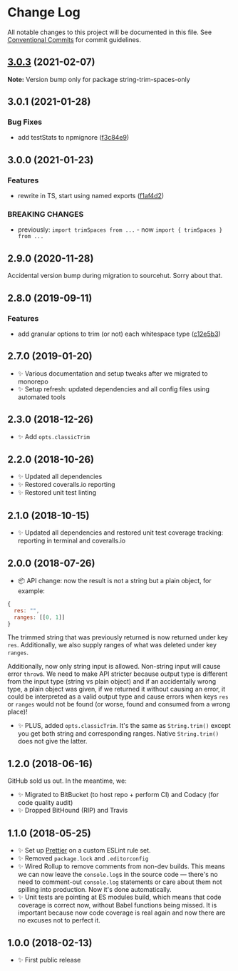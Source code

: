 # Change Log

All notable changes to this project will be documented in this file.
See [Conventional Commits](https://conventionalcommits.org) for commit guidelines.

## [3.0.3](https://github.com/codsen/codsen/compare/string-trim-spaces-only@3.0.2...string-trim-spaces-only@3.0.3) (2021-02-07)

**Note:** Version bump only for package string-trim-spaces-only





## 3.0.1 (2021-01-28)

### Bug Fixes

- add testStats to npmignore ([f3c84e9](https://github.com/codsen/codsen/commit/f3c84e95afc5514214312f913692d85b2e12eb29))

## 3.0.0 (2021-01-23)

### Features

- rewrite in TS, start using named exports ([f1af4d2](https://github.com/codsen/codsen/commit/f1af4d2eecbda15edc33f9b9080bc99f495cbd3a))

### BREAKING CHANGES

- previously: `import trimSpaces from ...` - now `import { trimSpaces } from ...`

## 2.9.0 (2020-11-28)

Accidental version bump during migration to sourcehut. Sorry about that.

## 2.8.0 (2019-09-11)

### Features

- add granular options to trim (or not) each whitespace type ([c12e5b3](https://gitlab.com/codsen/codsen/commit/c12e5b3))

## 2.7.0 (2019-01-20)

- ✨ Various documentation and setup tweaks after we migrated to monorepo
- ✨ Setup refresh: updated dependencies and all config files using automated tools

## 2.3.0 (2018-12-26)

- ✨ Add `opts.classicTrim`

## 2.2.0 (2018-10-26)

- ✨ Updated all dependencies
- ✨ Restored coveralls.io reporting
- ✨ Restored unit test linting

## 2.1.0 (2018-10-15)

- ✨ Updated all dependencies and restored unit test coverage tracking: reporting in terminal and coveralls.io

## 2.0.0 (2018-07-26)

- 📦 API change: now the result is not a string but a plain object, for example:

```js
{
  res: "",
  ranges: [[0, 1]]
}
```

The trimmed string that was previously returned is now returned under key `res`.
Additionally, we also supply ranges of what was deleted under key `ranges`.

Additionally, now only string input is allowed. Non-string input will cause error `throw`s. We need to make API stricter because output type is different from the input type (string vs plain object) and if an accidentally wrong type, a plain object was given, if we returned it without causing an error, it could be interpreted as a valid output type and cause errors when keys `res` or `ranges` would not be found (or worse, found and consumed from a wrong place)!

- ✨ PLUS, added `opts.classicTrim`. It's the same as `String.trim()` except you get both string and corresponding ranges. Native `String.trim()` does not give the latter.

## 1.2.0 (2018-06-16)

GitHub sold us out. In the meantime, we:

- ✨ Migrated to BitBucket (to host repo + perform CI) and Codacy (for code quality audit)
- ✨ Dropped BitHound (RIP) and Travis

## 1.1.0 (2018-05-25)

- ✨ Set up [Prettier](https://prettier.io) on a custom ESLint rule set.
- ✨ Removed `package.lock` and `.editorconfig`
- ✨ Wired Rollup to remove comments from non-dev builds. This means we can now leave the `console.log`s in the source code — there's no need to comment-out `console.log` statements or care about them not spilling into production. Now it's done automatically.
- ✨ Unit tests are pointing at ES modules build, which means that code coverage is correct now, without Babel functions being missed. It is important because now code coverage is real again and now there are no excuses not to perfect it.

## 1.0.0 (2018-02-13)

- ✨ First public release
